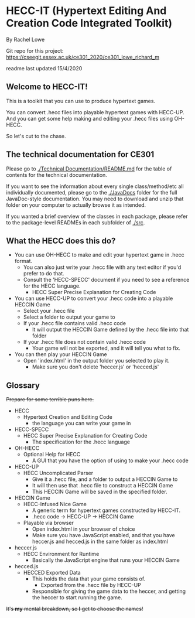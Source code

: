 # **HECC-IT (Hypertext Editing And Creation Code Integrated Toolkit)**

By Rachel Lowe

Git repo for this project: https://cseegit.essex.ac.uk/ce301_2020/ce301_lowe_richard_m

readme last updated 15/4/2020

## Welcome to HECC-IT!

This is a toolkit that you can use to produce hypertext games.

You can convert .hecc files into playable hypertext games with HECC-UP.
And you can get some help making and editing your .hecc files using OH-HECC.

So let's cut to the chase.


## The technical documentation for CE301

Please go to [./Technical Documentation/README.md](./Technical%20Documentation/README.md) for the
table of contents for the technical documentation.

If you want to see the information about every single class/method/etc all individually
documented, please go to the [./JavaDocs](./JavaDocs) folder for the full JavaDoc-style
documentation. You may need to download and unzip that folder on your computer to actually
browse it as intended.

If you wanted a brief overview of the classes in each package, please refer to the
package-level READMEs in each subfolder of [./src](./src).



## What the HECC does this do?

* You can use OH-HECC to make and edit your hypertext game in .hecc format.
    * You can also just write your .hecc file with any text editor if you'd prefer to do that.
    * Consult the 'HECC-SPECC' document if you need to see a reference for the HECC language.
        * HECC Super Precise Explanation for Creating Code
* You can use HECC-UP to convert your .hecc code into a playable HECCIN Game
    * Select your .hecc file
    * Select a folder to output your game to
    * If your .hecc file contains valid .hecc code
        * It will output the HECCIN Game defined by the .hecc file into that folder
    * If your .hecc file does not contain valid .hecc code
        * Your game will not be exported, and it will tell you what to fix.
* You can then play your HECCIN Game
    * Open 'index.html' in the output folder you selected to play it.
        * Make sure you don't delete 'heccer.js' or 'hecced.js'
        

## Glossary

~~Prepare for some terrible puns here.~~

* HECC
    * Hypertext Creation and Editing Code
        * the language you can write your game in
* HECC-SPECC
    * HECC Super Precise Explanation for Creating Code
        * The specification for the .hecc language
* OH-HECC
    * Optional Help for HECC
        * A GUI that you have the option of using to make your .hecc code
* HECC-UP
    * HECC Uncomplicated Parser
        * Give it a .hecc file, and a folder to output a HECCIN Game to
        * It will then use that .hecc file to construct a HECCIN Game
        * This HECCIN Game will be saved in the specified folder.
* HECCIN Game
    * HECC-Infused Nice Game
        * A generic term for hypertext games constructed by HECC-IT.
        * .hecc code -> HECC-UP -> HECCIN Game
    * Playable via browser
        * Open index.html in your browser of choice
        * Make sure you have JavaScript enabled, and that you have heccer.js and hecced.js in the same folder as index.html
* heccer.js
    * HECC Environment for Runtime
        * Basically the JavaScript engine that runs your HECCIN Game
* hecced.js
    * HECCED Exported Data
        * This holds the data that your game consists of.
            * Exported from the .hecc file by HECC-UP
        * Responsible for giving the game data to the heccer, and getting the heccer to start running the game.

~~It's **my** mental breakdown, so **I** get to choose the names!~~